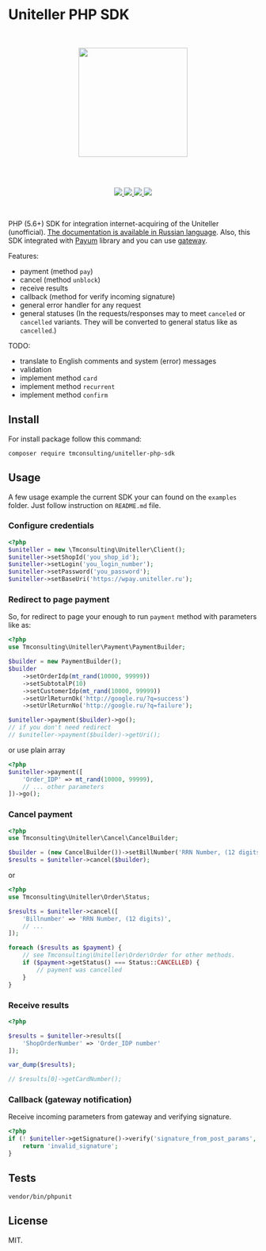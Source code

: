 # Uniteller PHP SDK

<br />

<p align="center">
    <img src="https://www.uniteller.ru//local/templates/index/img/base/logo.svg" width="220">
</p>

<br />
<br />

<p align="center">
    <a href="https://travis-ci.org/tmconsulting/uniteller-php-sdk" target="_blank">
        <img src="https://travis-ci.org/tmconsulting/uniteller-php-sdk.svg?branch=master" />
    </a>
    <a href="https://packagist.org/packages/tmconsulting/uniteller-php-sdk" target="_blank">
        <img src="https://poser.pugx.org/tmconsulting/uniteller-php-sdk/v/stable" />
    </a>
    <a href="https://packagist.org/packages/tmconsulting/uniteller-php-sdk" target="_blank">
        <img src="https://poser.pugx.org/tmconsulting/uniteller-php-sdk/license" />
    </a>
    <a href="https://packagist.org/packages/tmconsulting/uniteller-php-sdk" target="_blank">
        <img src="https://poser.pugx.org/tmconsulting/uniteller-php-sdk/composerlock" />
    </a>
</p>

<br />

PHP (5.6+) SDK for integration internet-acquiring of the Uniteller (unofficial).
[The documentation is available in Russian language](README_RU.md).
Also, this SDK integrated with [Payum](https://github.com/Payum/Payum) library and you can use [gateway](https://github.com/tmconsulting/payum-uniteller-gateway).

Features:
* payment (method `pay`)
* cancel (method `unblock`)
* receive results
* callback (method for verify incoming signature)
* general error handler for any request
* general statuses (In the requests/responses may to meet `canceled` or `cancelled` variants. They will be converted to general status like as `cancelled`.)

TODO:
* translate to English comments and system (error) messages
* validation
* implement method `card`
* implement method `recurrent`
* implement method `confirm` 

## Install

For install package follow this command:

`composer require tmconsulting/uniteller-php-sdk`

## Usage

A few usage example the current SDK your can found on the `examples` folder. 
Just follow instruction on `README.md` file. 

### Configure credentials  

```php
<?php
$uniteller = new \Tmconsulting\Uniteller\Client();
$uniteller->setShopId('you_shop_id');
$uniteller->setLogin('you_login_number');
$uniteller->setPassword('you_password');
$uniteller->setBaseUri('https://wpay.uniteller.ru');
```

### Redirect to page payment 

So, for redirect to page your enough to run `payment` method with parameters like as:

```php
<?php
use Tmconsulting\Uniteller\Payment\PaymentBuilder;

$builder = new PaymentBuilder();
$builder
    ->setOrderIdp(mt_rand(10000, 99999))
    ->setSubtotalP(10)
    ->setCustomerIdp(mt_rand(10000, 99999))
    ->setUrlReturnOk('http://google.ru/?q=success')
    ->setUrlReturnNo('http://google.ru/?q=failure');

$uniteller->payment($builder)->go();
// if you don't need redirect
// $uniteller->payment($builder)->getUri();

```

or use plain array

```php
<?php
$uniteller->payment([
    'Order_IDP' => mt_rand(10000, 99999),
    // ... other parameters
])->go();
```

### Cancel payment
 
```php
<?php
use Tmconsulting\Uniteller\Cancel\CancelBuilder;

$builder = (new CancelBuilder())->setBillNumber('RRN Number, (12 digits)');
$results = $uniteller->cancel($builder);
```

or

```php
<?php
use Tmconsulting\Uniteller\Order\Status;

$results = $uniteller->cancel([
    'Billnumber' => 'RRN Number, (12 digits)',
    // ...
]);

foreach ($results as $payment) {
    // see Tmconsulting\Uniteller\Order\Order for other methods.
    if ($payment->getStatus() === Status::CANCELLED) {
        // payment was cancelled
    }    
} 
```

### Receive results

```php
<?php

$results = $uniteller->results([
    'ShopOrderNumber' => 'Order_IDP number'
]);

var_dump($results);

// $results[0]->getCardNumber();
```

### Callback (gateway notification)

Receive incoming parameters from gateway and verifying signature. 

```php
<?php
if (! $uniteller->getSignature()->verify('signature_from_post_params', ['all_parameters_from_post'])) {
    return 'invalid_signature';
}
```

## Tests

`vendor/bin/phpunit`

## License

MIT.
